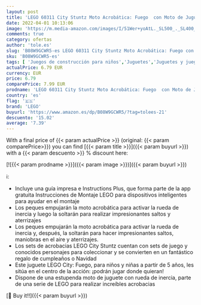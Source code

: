 ```yaml
---
layout: post
title: 'LEGO 60311 City Stuntz Moto Acrobática: Fuego  con Moto de Juguete y Mini Figura para Niños y Niñas +5 Años'
date: 2022-04-01 10:13:06
image: 'https://m.media-amazon.com/images/I/51Wer+yoAtL._SL500_._SL400_.jpg'
comments: true
category: ofertas
author: 'tole.es'
slug: 'B08W9GCWR5-es LEGO 60311 City Stuntz Moto Acrobática: Fuego con Moto de...'
sku: 'B08W9GCWR5-es'
tags: [ 'Juegos de construcción para niños','Juguetes','Juguetes y juegos','Sets de construcción','lego', ]
actualPrice: 6.79 EUR
currency: EUR
price: 6.79
comparePrice: 7.99 EUR
prodname: 'LEGO 60311 City Stuntz Moto Acrobática: Fuego  con Moto de Juguete y Mini Figura para Niños y Niñas +5 Años'
country: 'es'
flag: '🇪🇸'
brand: 'LEGO'
buyurl: 'https://www.amazon.es/dp/B08W9GCWR5/?tag=tolees-21'
descuento: '15.02'
average: '7.39'
---
```


With a final price of {{< param actualPrice >}} (original: {{< param comparePrice>}}) you can find [{{< param title >}}]({{< param buyurl >}}) with a  {{< param descuento >}} % discount here:

[![{{< param prodname >}}]({{< param image >}})]({{< param buyurl >}})

ℹ️:

- Incluye una guía impresa e Instructions Plus, que forma parte de la app gratuita Instrucciones de Montaje LEGO para dispositivos inteligentes para ayudar en el montaje
- Los peques empujarán la moto acrobática para activar la rueda de inercia y luego la soltarán para realizar impresionantes saltos y aterrizajes
- Los peques empujarán la moto acrobática para activar la rueda de inercia y, después, la soltarán para hacer impresionantes saltos, maniobras en el aire y aterrizajes.
- Los sets de acrobacias LEGO City Stuntz cuentan con sets de juego y conocidos personajes para coleccionar y se convierten en un fantástico regalo de cumpleaños o Navidad
- Este juguete LEGO City: Fuego, para niños y niñas a partir de 5 años, les sitúa en el centro de la acción: ¡podrán jugar donde quieran!
- Dispone de una estupenda moto de juguete con rueda de inercia, parte de una serie de LEGO para realizar increíbles acrobacias

[🛒 Buy it!!]({{< param buyurl >}})
